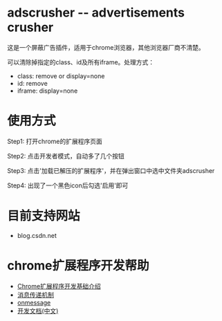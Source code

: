 # adscrusher -- advertisements crusher

这是一个屏蔽广告插件，适用于chrome浏览器，其他浏览器厂商不清楚。

可以清除掉指定的class、id及所有iframe。处理方式：

- class: remove or display=none
- id: remove
- iframe: display=none



# 使用方式

Step1: 打开chrome的扩展程序页面

Step2: 点击开发者模式，自动多了几个按钮

Step3: 点击'加载已解压的扩展程序'，并在弹出窗口中选中文件夹adscrusher

Step4: 出现了一个黑色icon后勾选'启用'即可


# 目前支持网站

- blog.csdn.net


# chrome扩展程序开发帮助

- [Chrome扩展程序开发基础介绍](http://blog.iderzheng.com/introduction-to-chrome-extension-development/)
- [消息传递机制](http://ju.outofmemory.cn/entry/74567)
- [onmessage](https://stackoverflow.com/questions/13667176/chrome-extension-onmessage())
- [开发文档(中文)](http://open.chrome.360.cn/extension_dev/overview.html)
